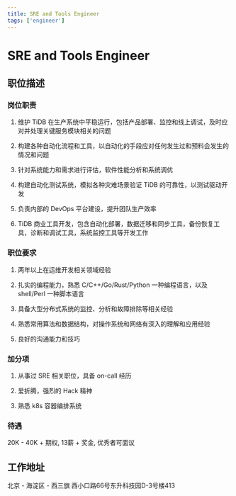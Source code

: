 ```yaml
---
title: SRE and Tools Engineer
tags: ['engineer']
---
```


# SRE and Tools Engineer

## 职位描述

### 岗位职责

1. 维护 TiDB 在生产系统中平稳运行，包括产品部署、监控和线上调试，及时应对并处理关键服务模块相关的问题

2. 构建各种自动化流程和工具，以自动化的手段应对任何发生过和预料会发生的情况和问题

3. 针对系统能力和需求进行评估，软件性能分析和系统调优

4. 构建自动化测试系统，模拟各种灾难场景验证 TiDB 的可靠性，以测试驱动开发

5. 负责内部的 DevOps 平台建设，提升团队生产效率

6. TiDB 商业工具开发，包含自动化部署，数据迁移和同步工具，备份恢复工具，诊断和调试工具，系统监控工具等开发工作

### 职位要求

1. 两年以上在运维开发相关领域经验

2. 扎实的编程能力，熟悉 C/C++/Go/Rust/Python 一种编程语言，以及 shell/Perl 一种脚本语言

3. 具备大型分布式系统的监控、分析和故障排除等相关经验

4. 熟悉常用算法和数据结构，对操作系统和网络有深入的理解和应用经验

5. 良好的沟通能力和技巧

### 加分项

1. 从事过 SRE 相关职位，具备 on-call 经历

2. 爱折腾，强烈的 Hack 精神

3. 熟悉 k8s 容器编排系统

### 待遇

20K - 40K + 期权, 13薪 + 奖金, 优秀者可面议


## 工作地址

北京 - 海淀区 - 西三旗 西小口路66号东升科技园D-3号楼413
